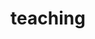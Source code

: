 ---
layout: page
permalink: /teaching/
title: teaching
description: I haven’t taught any courses yet — materials will be shared here when available.
nav: true
nav_order: 6
---